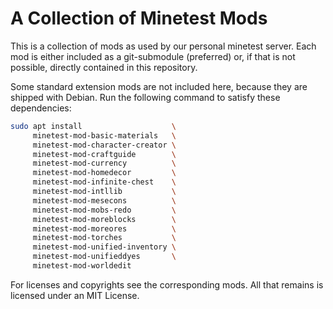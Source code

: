 A Collection of Minetest Mods
=============================

This is a collection of mods as used by our personal minetest server.  Each mod
is either included as a git-submodule (preferred) or, if that is not possible,
directly contained in this repository.

Some standard extension mods are not included here, because they are shipped
with Debian.  Run the following command to satisfy these dependencies:

```sh
sudo apt install                    \
     minetest-mod-basic-materials   \
     minetest-mod-character-creator \
     minetest-mod-craftguide        \
     minetest-mod-currency          \
     minetest-mod-homedecor         \
     minetest-mod-infinite-chest    \
     minetest-mod-intllib           \
     minetest-mod-mesecons          \
     minetest-mod-mobs-redo         \
     minetest-mod-moreblocks        \
     minetest-mod-moreores          \
     minetest-mod-torches           \
     minetest-mod-unified-inventory \
     minetest-mod-unifieddyes       \
     minetest-mod-worldedit
```

For licenses and copyrights see the corresponding mods.  All that remains is
licensed under an MIT License.

